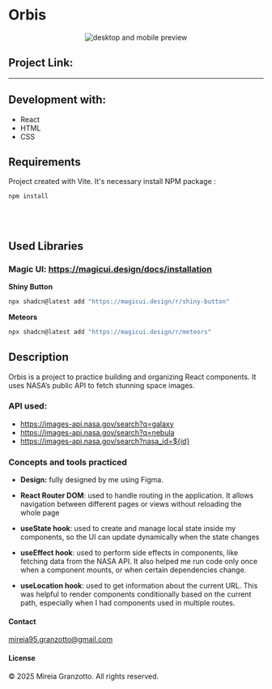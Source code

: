 # Orbis

<div align="center">
<img src="https://res.cloudinary.com/dr2vohk2z/image/upload/v1752496004/Orbis/Orbis_Mockup_dd7avr.png" alt="desktop and mobile preview" />
</div>

## Project Link:

---

## Development with:

- React
- HTML
- CSS

## Requirements

Project created with Vite. It's necessary install NPM package :

```bash
npm install
```

<br>
<br>

## Used Libraries

### Magic UI: https://magicui.design/docs/installation

**Shiny Button**

```bash
npx shadcn@latest add "https://magicui.design/r/shiny-button"
```

**Meteors**

```bash
npx shadcn@latest add "https://magicui.design/r/meteors"
```

## Description

Orbis is a project to practice building and organizing React components. It uses NASA’s public API to fetch stunning space images.

### API used:

- https://images-api.nasa.gov/search?q=galaxy
- https://images-api.nasa.gov/search?q=nebula
- https://images-api.nasa.gov/search?nasa_id=${id}

### Concepts and tools practiced

- **Design:** fully designed by me using Figma.

- **React Router DOM**: used to handle routing in the application. It allows navigation between different pages or views without reloading the whole page

- **useState hook**: used to create and manage local state inside my components, so the UI can update dynamically when the state changes

- **useEffect hook**: used to perform side effects in components, like fetching data from the NASA API. It also helped me run code only once when a component mounts, or when certain dependencies change.

- **useLocation hook**: used to get information about the current URL. This was helpful to render components conditionally based on the current path, especially when I had components used in multiple routes.

#### Contact

mireia95.granzotto@gmail.com

#### License

© 2025 Mireia Granzotto. All rights reserved.
